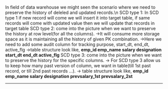 In field of data warehouse we might seen the scenario where we need to preserve the history of deleled and updated records.\n
SCD type 1: In SCD type 1 if new record will come we will insert it into target table, if same records will come with updated value then we will update that records in target              table
SCD type 2: come into the picture when we want to preserve the history at row level(for all the columns).
  ->It will consume more storage space as it is maintaining all the history of given PK combination.
  ->Here we need to add some audit column for tracking purpose, start_dt, end_dt, active_flg
  ->table structure look like, **emp_id    emp_name    salary    designation    start_dt    end_dt    active_flg**
SCD type 3: come into the picture when we want to preserve the history for the specific columns.
  -> For SCD type 3 allow us to keep how many past version of column, we want in table(till 1st past record, or till 2nd past records ...).
  -> table structure look like,  **emp_id    emp_name   salary    designation    prevsalary_1st    prevsalary_2st** 

********************************************************************************************************************************************************



